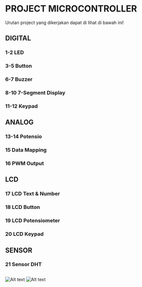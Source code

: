 # PROJECT MICROCONTROLLER

Urutan project yang dikerjakan dapat di lihat di bawah ini!


## DIGITAL
### 1-2   LED 
### 3-5   Button 
### 6-7   Buzzer
### 8-10  7-Segment Display
### 11-12 Keypad 


## ANALOG
### 13-14 Potensio 
### 15    Data Mapping
### 16    PWM Output


## LCD
### 17    LCD Text & Number 
### 18    LCD Button
### 19    LCD Potensiometer
### 20    LCD Keypad


## SENSOR
### 21 Sensor DHT

##

![Alt text](https://media0.giphy.com/media/v1.Y2lkPTc5MGI3NjExaDNvbDI2aGYxdHppYzNnZmdhcDQwcWE5dTg3aHo4aGVwZmVnazlvMCZlcD12MV9pbnRlcm5hbF9naWZfYnlfaWQmY3Q9Zw/XZUnW9AKhvrACNAXVh/giphy.gif)
![Alt text]([https://media0.giphy.com/media/v1.Y2lkPTc5MGI3NjExaDNvbDI2aGYxdHppYzNnZmdhcDQwcWE5dTg3aHo4aGVwZmVnazlvMCZlcD12MV9pbnRlcm5hbF9naWZfYnlfaWQmY3Q9Zw/XZUnW9AKhvrACNAXVh/giphy.gif](https://i0.wp.com/bisaioti.com/wp-content/uploads/2025/07/pin-arduino-mega.jpg?resize=780%2C470&ssl=1))

